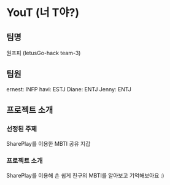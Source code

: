 # YouT (너 T야?)

## 팀명

원프피 (letusGo-hack team-3)

## 팀원

ernest: INFP
havi: ESTJ
Diane: ENTJ
Jenny: ENTJ

## 프로젝트 소개

### 선정된 주제

SharePlay를 이용한 MBTI 공유 지갑

### 프로젝트 소개

SharePlay를 이용해 손 쉽게 친구의 MBTI를 알아보고 기억해보아요 :)
